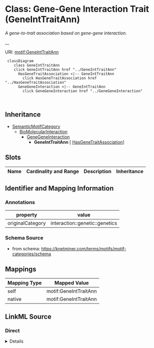 

# Class: Gene-Gene Interaction Trait (GeneIntTraitAnn) 


_A gene-to-trait association based on gene-gene interaction._

__





URI: [motif:GeneIntTraitAnn](https://knetminer.com/terms/motifs/motif-categories/GeneIntTraitAnn)






```mermaid
 classDiagram
    class GeneIntTraitAnn
    click GeneIntTraitAnn href "../GeneIntTraitAnn"
      HasGeneTraitAssociation <|-- GeneIntTraitAnn
        click HasGeneTraitAssociation href "../HasGeneTraitAssociation"
      GeneGeneInteraction <|-- GeneIntTraitAnn
        click GeneGeneInteraction href "../GeneGeneInteraction"
      
      
```





## Inheritance
* [SemanticMotifCategory](SemanticMotifCategory.md)
    * [BioMolecularInteraction](BioMolecularInteraction.md)
        * [GeneGeneInteraction](GeneGeneInteraction.md)
            * **GeneIntTraitAnn** [ [HasGeneTraitAssociation](HasGeneTraitAssociation.md)]



## Slots

| Name | Cardinality and Range | Description | Inheritance |
| ---  | --- | --- | --- |









## Identifier and Mapping Information





### Annotations

| property | value |
| --- | --- |
| originalCategory | interaction::genetic::genetics |




### Schema Source


* from schema: https://knetminer.com/terms/motifs/motif-categories/schema




## Mappings

| Mapping Type | Mapped Value |
| ---  | ---  |
| self | motif:GeneIntTraitAnn |
| native | motif:GeneIntTraitAnn |







## LinkML Source

<!-- TODO: investigate https://stackoverflow.com/questions/37606292/how-to-create-tabbed-code-blocks-in-mkdocs-or-sphinx -->

### Direct

<details>
```yaml
name: GeneIntTraitAnn
annotations:
  originalCategory:
    tag: originalCategory
    value: interaction::genetic::genetics
description: 'A gene-to-trait association based on gene-gene interaction.

  '
title: Gene-Gene Interaction Trait
notes:
- 'original category no: 2.10'
from_schema: https://knetminer.com/terms/motifs/motif-categories/schema
is_a: GeneGeneInteraction
mixins:
- HasGeneTraitAssociation

```
</details>

### Induced

<details>
```yaml
name: GeneIntTraitAnn
annotations:
  originalCategory:
    tag: originalCategory
    value: interaction::genetic::genetics
description: 'A gene-to-trait association based on gene-gene interaction.

  '
title: Gene-Gene Interaction Trait
notes:
- 'original category no: 2.10'
from_schema: https://knetminer.com/terms/motifs/motif-categories/schema
is_a: GeneGeneInteraction
mixins:
- HasGeneTraitAssociation

```
</details>